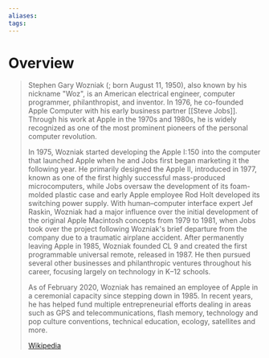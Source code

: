 ```yaml
---
aliases: 
tags:
---
```

# Overview

> Stephen Gary Wozniak (; born August 11, 1950), also known by his nickname "Woz", is an American electrical engineer, computer programmer, philanthropist, and inventor. In 1976, he co-founded Apple Computer with his early business partner [[Steve Jobs]]. Through his work at Apple in the 1970s and 1980s, he is widely recognized as one of the most prominent pioneers of the personal computer revolution.
>
> In 1975, Wozniak started developing the Apple I: 150  into the computer that launched Apple when he and Jobs first began marketing it the following year. He primarily designed the Apple II, introduced in 1977, known as one of the first highly successful mass-produced microcomputers, while Jobs oversaw the development of its foam-molded plastic case and early Apple employee Rod Holt developed its switching power supply. With human–computer interface expert Jef Raskin, Wozniak had a major influence over the initial development of the original Apple Macintosh concepts from 1979 to 1981, when Jobs took over the project following Wozniak's brief departure from the company due to a traumatic airplane accident. After permanently leaving Apple in 1985, Wozniak founded CL 9 and created the first programmable universal remote, released in 1987. He then pursued several other businesses and philanthropic ventures throughout his career, focusing largely on technology in K–12 schools.
>
> As of February 2020, Wozniak has remained an employee of Apple in a ceremonial capacity since stepping down in 1985. In recent years, he has helped fund multiple entrepreneurial efforts dealing in areas such as GPS and telecommunications, flash memory, technology and pop culture conventions, technical education, ecology, satellites and more.
>
> [Wikipedia](https://en.wikipedia.org/wiki/Steve%20Wozniak)

